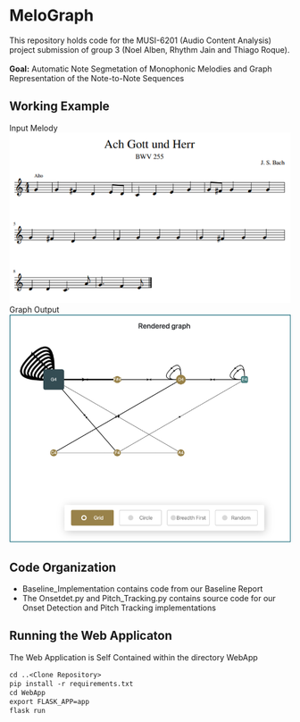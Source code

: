 # MeloGraph
This repository holds code for the  MUSI-6201 (Audio Content Analysis) project submission of group 3 (Noel Alben, Rhythm Jain and Thiago Roque).
\
\
**Goal:** Automatic Note Segmetation of Monophonic Melodies and Graph Representation of the Note-to-Note Sequences

## Working Example 
Input Melody
![alt text](https://github.com/nol-alb/melograph_submission/blob/main/images/Transcript.png)
Graph Output
![alt text](https://github.com/nol-alb/melograph_submission/blob/main/images/Graph.png)



## Code Organization 
- Baseline_Implementation contains code from our Baseline Report
- The Onsetdet.py and Pitch_Tracking.py contains source code for our Onset Detection and Pitch Tracking implementations

## Running the Web Applicaton
The Web Application is Self Contained within the directory WebApp
```
cd ..<Clone Repository>
pip install -r requirements.txt
cd WebApp
export FLASK_APP=app
flask run
```






